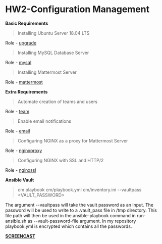 # HW2-Configuration Management

**Basic Requirements**

> Installing Ubuntu Server 18.04 LTS

Role - [upgrade](https://github.ncsu.edu/uschatto/HW2-DevOps/tree/master/cm/roles/upgrade/tasks)


> Installing MySQL Database Server

Role - [mysql](https://github.ncsu.edu/uschatto/HW2-DevOps/tree/master/cm/roles/mysql/tasks)


> Installing Mattermost Server

Role - [mattermost](https://github.ncsu.edu/uschatto/HW2-DevOps/tree/master/cm/roles/mattermost/tasks)


**Extra Requirements**

> Automate creation of teams and users

Role - [team](https://github.ncsu.edu/uschatto/HW2-DevOps/tree/master/cm/roles/team/tasks)


> Enable email notifications

Role - [email](https://github.ncsu.edu/uschatto/HW2-DevOps/tree/master/cm/roles/email/tasks)


> Configuring NGINX as a proxy for Mattermost Server

Role - [nginxproxy](https://github.ncsu.edu/uschatto/HW2-DevOps/tree/master/cm/roles/nginxproxy/tasks)


> Configuring NGINX with SSL and HTTP/2

Role - [nginxssl](https://github.ncsu.edu/uschatto/HW2-DevOps/tree/master/cm/roles/nginxssl/tasks)


**Ansible Vault**

> cm playbook cm/playbook.yml cm/inventory.ini --vaultpass <VAULT_PASSWORD>

The argument --vaultpass will take the vault password as an input. The password will be used to write to a .vault_pass file in /tmp directory. This file path will then be used in the ansible-playbook command in run-ansible.sh as --vault-password-file argument. In my repository playbook.yml is encrypted which contains all the passwords.

[**SCREENCAST**](https://drive.google.com/open?id=1tEXnRzqV-6BBo6t5QGPsGWHQxt2_bJMT)
